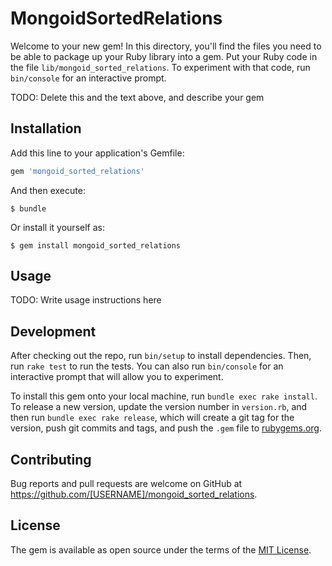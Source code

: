# MongoidSortedRelations

Welcome to your new gem! In this directory, you'll find the files you need to be able to package up your Ruby library into a gem. Put your Ruby code in the file `lib/mongoid_sorted_relations`. To experiment with that code, run `bin/console` for an interactive prompt.

TODO: Delete this and the text above, and describe your gem

## Installation

Add this line to your application's Gemfile:

```ruby
gem 'mongoid_sorted_relations'
```

And then execute:

    $ bundle

Or install it yourself as:

    $ gem install mongoid_sorted_relations

## Usage

TODO: Write usage instructions here

## Development

After checking out the repo, run `bin/setup` to install dependencies. Then, run `rake test` to run the tests. You can also run `bin/console` for an interactive prompt that will allow you to experiment.

To install this gem onto your local machine, run `bundle exec rake install`. To release a new version, update the version number in `version.rb`, and then run `bundle exec rake release`, which will create a git tag for the version, push git commits and tags, and push the `.gem` file to [rubygems.org](https://rubygems.org).

## Contributing

Bug reports and pull requests are welcome on GitHub at https://github.com/[USERNAME]/mongoid_sorted_relations.


## License

The gem is available as open source under the terms of the [MIT License](http://opensource.org/licenses/MIT).

